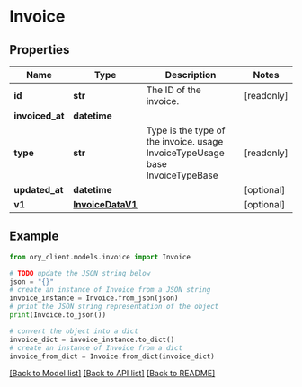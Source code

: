 # Invoice


## Properties

Name | Type | Description | Notes
------------ | ------------- | ------------- | -------------
**id** | **str** | The ID of the invoice. | [readonly] 
**invoiced_at** | **datetime** |  | 
**type** | **str** | Type is the type of the invoice. usage InvoiceTypeUsage base InvoiceTypeBase | [readonly] 
**updated_at** | **datetime** |  | [optional] 
**v1** | [**InvoiceDataV1**](InvoiceDataV1.md) |  | [optional] 

## Example

```python
from ory_client.models.invoice import Invoice

# TODO update the JSON string below
json = "{}"
# create an instance of Invoice from a JSON string
invoice_instance = Invoice.from_json(json)
# print the JSON string representation of the object
print(Invoice.to_json())

# convert the object into a dict
invoice_dict = invoice_instance.to_dict()
# create an instance of Invoice from a dict
invoice_from_dict = Invoice.from_dict(invoice_dict)
```
[[Back to Model list]](../README.md#documentation-for-models) [[Back to API list]](../README.md#documentation-for-api-endpoints) [[Back to README]](../README.md)



